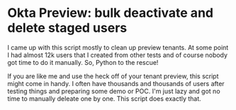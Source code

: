 # Okta Preview: bulk deactivate and delete staged users
I came up with this script mostly to clean up preview tenants. At some point I had almost 12k users that I created from other tests and of course nobody got time to do it manually. So, Python to the rescue!

If you are like me and use the heck off of your tenant preview, this script might come in handy. I often have thousands and thousands of users after testing things and preparing some demo or POC. I'm just lazy and got no time to manually deleate one by one. This script does exactly that.

